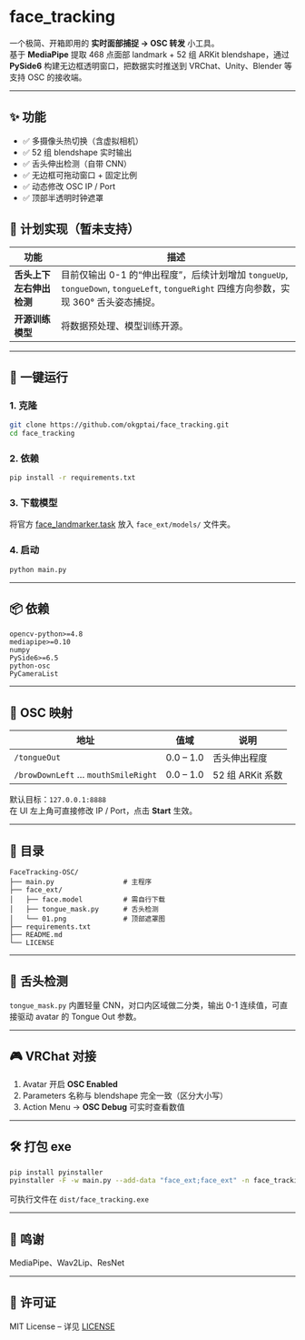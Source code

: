 # face_tracking 
一个极简、开箱即用的 **实时面部捕捉 → OSC 转发** 小工具。  
基于 **MediaPipe** 提取 468 点面部 landmark + 52 组 ARKit blendshape，通过 **PySide6** 构建无边框透明窗口，把数据实时推送到 VRChat、Unity、Blender 等支持 OSC 的接收端。

---

## ✨ 功能
- ✅ 多摄像头热切换（含虚拟相机）  
- ✅ 52 组 blendshape 实时输出  
- ✅ 舌头伸出检测（自带 CNN）  
- ✅ 无边框可拖动窗口 + 固定比例  
- ✅ 动态修改 OSC IP / Port  
- ✅ 顶部半透明时钟遮罩  

## 🚧 计划实现（暂未支持）

| 功能 | 描述 |
|---|---|
| **舌头上下左右伸出检测** | 目前仅输出 0-1 的“伸出程度”，后续计划增加 `tongueUp`, `tongueDown`, `tongueLeft`, `tongueRight` 四维方向参数，实现 360° 舌头姿态捕捉。 |
| **开源训练模型** | 将数据预处理、模型训练开源。 |
---

## 🚀 一键运行
### 1. 克隆
```bash
git clone https://github.com/okgptai/face_tracking.git
cd face_tracking
```

### 2. 依赖
```bash
pip install -r requirements.txt
```

### 3. 下载模型
将官方 [face_landmarker.task](https://storage.googleapis.com/mediapipe-models/face_landmarker/face_landmarker/float16/1/face_landmarker.task)  放入 `face_ext/models/` 文件夹。

### 4. 启动
```bash
python main.py
```

---

## 📦 依赖
```
opencv-python>=4.8
mediapipe>=0.10
numpy
PySide6>=6.5
python-osc
PyCameraList
```

---

## 🔌 OSC 映射
| 地址 | 值域 | 说明 |
|---|---|---|
| `/tongueOut` | 0.0 – 1.0 | 舌头伸出程度 |
| `/browDownLeft` … `mouthSmileRight` | 0.0 – 1.0 | 52 组 ARKit 系数 |

默认目标：`127.0.0.1:8888`  
在 UI 左上角可直接修改 IP / Port，点击 **Start** 生效。

---

## 📁 目录
```
FaceTracking-OSC/
├── main.py                 # 主程序
├── face_ext/
│   ├── face.model          # 需自行下载
│   ├── tongue_mask.py      # 舌头检测
│   └── 01.png              # 顶部遮罩图
├── requirements.txt
├── README.md
└── LICENSE
```

---

## 🧪 舌头检测
`tongue_mask.py` 内置轻量 CNN，对口内区域做二分类，输出 0-1 连续值，可直接驱动 avatar 的 Tongue Out 参数。

---

## 🎮 VRChat 对接
1. Avatar 开启 **OSC Enabled**  
2. Parameters 名称与 blendshape 完全一致（区分大小写）  
3. Action Menu → **OSC Debug** 可实时查看数值

---

## 🛠️ 打包 exe
```bash
pip install pyinstaller
pyinstaller -F -w main.py --add-data "face_ext;face_ext" -n face_tracking
```
可执行文件在 `dist/face_tracking.exe`

---

## 📄 鸣谢
MediaPipe、Wav2Lip、ResNet

---

## 📄 许可证
MIT License – 详见 [LICENSE](LICENSE)
```

